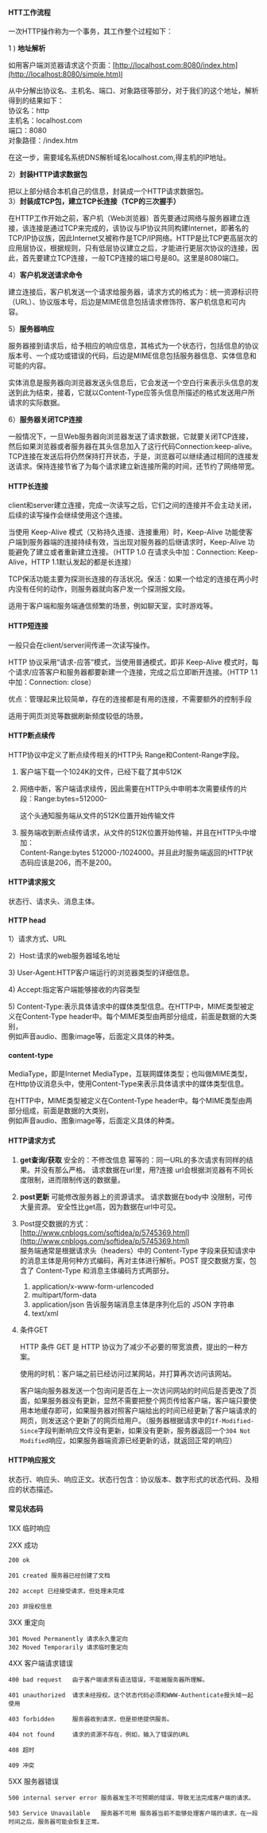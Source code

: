 #### HTT工作流程

一次HTTP操作称为一个事务，其工作整个过程如下：

1 \) **地址解析**

如用客户端浏览器请求这个页面：[http://localhost.com:8080/index.htm](http://localhost:8080/simple.htm)l

从中分解出协议名、主机名、端口、对象路径等部分，对于我们的这个地址，解析得到的结果如下：  
协议名：http  
主机名：localhost.com  
端口：8080  
对象路径：/index.htm

在这一步，需要域名系统DNS解析域名localhost.com,得主机的IP地址。

2）**封装HTTP请求数据包**

把以上部分结合本机自己的信息，封装成一个HTTP请求数据包。  
3）**封装成TCP包，建立TCP长连接（TCP的三次握手）**

在HTTP工作开始之前，客户机（Web浏览器）首先要通过网络与服务器建立连接，该连接是通过TCP来完成的，该协议与IP协议共同构建Internet，即著名的TCP/IP协议族，因此Internet又被称作是TCP/IP网络。HTTP是比TCP更高层次的应用层协议，根据规则，只有低层协议建立之后，才能进行更层次协议的连接，因此，首先要建立TCP连接，一般TCP连接的端口号是80。这里是8080端口。

4）**客户机发送请求命令**

建立连接后，客户机发送一个请求给服务器，请求方式的格式为：统一资源标识符（URL）、协议版本号，后边是MIME信息包括请求修饰符、客户机信息和可内容。

5）**服务器响应**

服务器接到请求后，给予相应的响应信息，其格式为一个状态行，包括信息的协议版本号、一个成功或错误的代码，后边是MIME信息包括服务器信息、实体信息和可能的内容。

实体消息是服务器向浏览器发送头信息后，它会发送一个空白行来表示头信息的发送到此为结束，接着，它就以Content-Type应答头信息所描述的格式发送用户所请求的实际数据。

6）**服务器关闭TCP连接**

一般情况下，一旦Web服务器向浏览器发送了请求数据，它就要关闭TCP连接，然后如果浏览器或者服务器在其头信息加入了这行代码Connection:keep-alive。TCP连接在发送后将仍然保持打开状态，于是，浏览器可以继续通过相同的连接发送请求。保持连接节省了为每个请求建立新连接所需的时间，还节约了网络带宽。

#### HTTP长连接

client和server建立连接，完成一次读写之后，它们之间的连接并不会主动关闭，后续的读写操作会继续使用这个连接。

当使用 Keep-Alive 模式（又称持久连接、连接重用）时，Keep-Alive 功能使客户端到服务器端的连接持续有效，当出现对服务器的后继请求时，Keep-Alive 功能避免了建立或者重新建立连接。（HTTP 1.0 在请求头中加：Connection: Keep-Alive，HTTP 1.1默认发起的都是长连接）

TCP保活功能主要为探测长连接的存活状况。保活：如果一个给定的连接在两小时内没有任何的动作，则服务器就向客户发一个探测报文段。

适用于客户端和服务端通信频繁的场景，例如聊天室，实时游戏等。

#### HTTP短连接

一般只会在client/server间传递一次读写操作。

HTTP 协议采用“请求-应答”模式，当使用普通模式，即非 Keep-Alive 模式时，每个请求/应答客户和服务器都要新建一个连接，完成之后立即断开连接。（HTTP 1.1 中加：Connection: close）

优点：管理起来比较简单，存在的连接都是有用的连接，不需要额外的控制手段

适用于网页浏览等数据刷新频度较低的场景。

#### HTTP断点续传

HTTP协议中定义了断点续传相关的HTTP头 Range和Content-Range字段。

1. 客户端下载一个1024K的文件，已经下载了其中512K 
2. 网络中断，客户端请求续传，因此需要在HTTP头中申明本次需要续传的片段：Range:bytes=512000-

   这个头通知服务端从文件的512K位置开始传输文件

3. 服务端收到断点续传请求，从文件的512K位置开始传输，并且在HTTP头中增加：  
   Content-Range:bytes 512000-/1024000。并且此时服务端返回的HTTP状态码应该是206，而不是200。

#### HTTP请求报文

状态行、请求头、消息主体。

#### HTTP head

1）请求方式、URL

2）Host:请求的web服务器域名地址

3\) User-Agent:HTTP客户端运行的浏览器类型的详细信息。

4\) Accept:指定客户端能够接收的内容类型

5\) Content-Type:表示具体请求中的媒体类型信息。在HTTP中，MIME类型被定义在Content-Type     header中。每个MIME类型由两部分组成，前面是数据的大类别，  
例如声音audio、图象image等，后面定义具体的种类。

#### content-type

MediaType，即是Internet MediaType，互联网媒体类型；也叫做MIME类型，  
在Http协议消息头中，使用Content-Type来表示具体请求中的媒体类型信息。

在HTTP中，MIME类型被定义在Content-Type     header中。每个MIME类型由两部分组成，前面是数据的大类别，  
例如声音audio、图象image等，后面定义具体的种类。

#### HTTP请求方式

1. **get查询/获取**
   安全的：不修改信息
   幂等的：同一URL的多次请求有同样的结果。并没有那么严格。
   请求数据在url里，用?连接
   url会根据浏览器有不同长度限制，进而限制传送的数据量。
2. **post更新**
   可能修改服务器上的资源请求。
   请求数据在body中
   没限制，可传大量资源。
   安全性比get高，因为数据在url中可见。
3. Post提交数据的方式：  
   [http://www.cnblogs.com/softidea/p/5745369.html](http://www.cnblogs.com/softidea/p/5745369.html)  
   服务端通常是根据请求头（headers）中的 Content-Type 字段来获知请求中的消息主体是用何种方式编码，再对主体进行解析。POST 提交数据方案，包含了 Content-Type 和消息主体编码方式两部分。

   1. application/x-www-form-urlencoded
   2. multipart/form-data
   3. application/json
        告诉服务端消息主体是序列化后的 JSON 字符串
   4. text/xml

4. 条件GET

   HTTP 条件 GET 是 HTTP 协议为了减少不必要的带宽浪费，提出的一种方案。

   使用的时机：客户端之前已经访问过某网站，并打算再次访问该网站。

   客户端向服务器发送一个包询问是否在上一次访问网站的时间后是否更改了页面，如果服务器没有更新，显然不需要把整个网页传给客户端，客户端只要使用本地缓存即可，如果服务器对照客户端给出的时间已经更新了客户端请求的网页，则发送这个更新了的网页给用户。（服务器根据请求中的`If-Modified-Since`字段判断响应文件没有更新，如果没有更新，服务器返回一个`304 Not Modified`响应，如果服务器端资源已经更新的话，就返回正常的响应）

#### HTTP响应报文

状态行、响应头、响应正文。状态行包含：协议版本、数字形式的状态代码、及相应的状态描述。

#### 常见状态码

1XX 临时响应

2XX 成功

```
200 ok

201 created 服务器已经创建了文档

202 accept 已经接受请求，但处理未完成

203 非授权信息
```

3XX 重定向

```
301 Moved Permanently 请求永久重定向
302 Moved Temporarily 请求临时重定向
```

4XX 客户端请求错误

```
400 bad request   由于客户端请求有语法错误，不能被服务器所理解。

401 unauthorized  请求未经授权。这个状态代码必须和WWW-Authenticate报头域一起使用

403 forbidden     服务器收到请求，但是拒绝提供服务。

404 not found     请求的资源不存在，例如，输入了错误的URL

408 超时

409 冲突
```

5XX 服务器错误

```
500 internal server error 服务器发生不可预期的错误，导致无法完成客户端的请求。

503 Service Unavailable   服务器不可用 服务器当前不能够处理客户端的请求，在一段时间之后，服务器可能会恢复正常。
```



